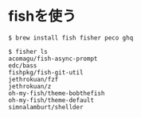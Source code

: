 # fishを使う

```shell
$ brew install fish fisher peco ghq
```

```shell
$ fisher ls
acomagu/fish-async-prompt
edc/bass
fishpkg/fish-git-util
jethrokuan/fzf
jethrokuan/z
oh-my-fish/theme-bobthefish
oh-my-fish/theme-default
simnalamburt/shellder
```